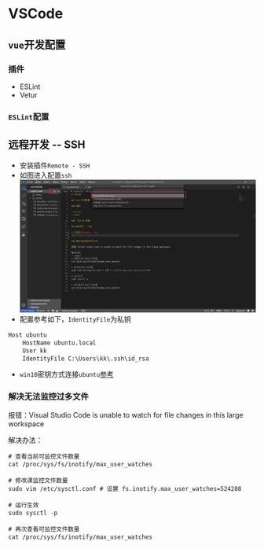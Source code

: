 # VSCode

## `vue`开发配置

### 插件

+ ESLint
+ Vetur

### `ESLint`配置

## 远程开发 -- SSH

+ 安装插件`Remote - SSH`
+ 如图进入配置`ssh`![文件](./assets/remote-ssh.png)
+ 配置参考如下，`IdentityFile`为私钥
```
Host ubuntu
    HostName ubuntu.local
    User kk
    IdentityFile C:\Users\kk\.ssh\id_rsa
```
+ `win10`密钥方式连接`ubuntu`[参考](./windows.md#密钥ssh连接ubuntu)

### 解决无法监控过多文件

报错：Visual Studio Code is unable to watch for file changes in this large workspace

解决办法：
```shell
# 查看当前可监控文件数量
cat /proc/sys/fs/inotify/max_user_watches

# 修改课监控文件数量
sudo vim /etc/sysctl.conf # 设置 fs.inotify.max_user_watches=524288

# 运行生效
sudo sysctl -p

# 再次查看可监控文件数量
cat /proc/sys/fs/inotify/max_user_watches
```